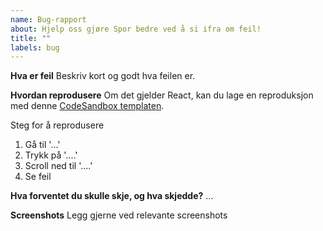 ```yaml
---
name: Bug-rapport
about: Hjelp oss gjøre Spor bedre ved å si ifra om feil!
title: ""
labels: bug
---
```


**Hva er feil**
Beskriv kort og godt hva feilen er.

**Hvordan reprodusere**
Om det gjelder React, kan du lage en reproduksjon med denne [CodeSandbox templaten](https://codesandbox.io/s/spor-react-typescript-template-wej0dq).

Steg for å reprodusere

1. Gå til '...'
2. Trykk på '....'
3. Scroll ned til '....'
4. Se feil

**Hva forventet du skulle skje, og hva skjedde?**
…

**Screenshots**
Legg gjerne ved relevante screenshots
